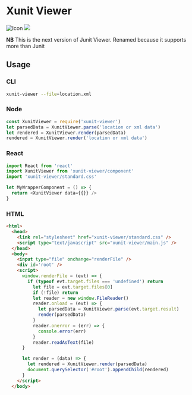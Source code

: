 # Xunit Viewer

![Icon](https://raw.githubusercontent.com/lukejpreston/xunit-viewer/react/XunitViewerIcon.svg)
<img src="https://raw.githubusercontent.com/lukejpreston/xunit-viewer/react/XunitViewerIcon.svg">

**NB** This is the next version of Junit Viewer. Renamed because it supports more than Junit


## Usage

### CLI

```bash
xunit-viewer --file=location.xml
```

### Node

```js
const XunitViewer = require('xunit-viewer')
let parsedData = XunitViewer.parse('location or xml data')
let rendered = XunitViewer.render(parsedData)
rendered = XunitViewer.render('location or xml data')
```

### React

```js
import React from 'react'
import XunitViewer from 'xunit-viewer/component'
import 'xunit-viewer/standard.css'

let MyWrapperComponent = () => {
  return <XunitViewer data={{}} />
}
```

### HTML

```html
<html>
  <head>
    <link rel="stylesheet" href="xunit-viewer/standard.css" />
    <script type="text/javascript" src="xunit-viewer/main.js" />
  </head>
  <body>
    <input type="file" onchange="renderFile" />
    <div id='root' />
    <script>
      window.renderFile = (evt) => {
        if (typeof evt.target.files === 'undefined') return
          let file = evt.target.files[0]
          if (!file) return
          let reader = new window.FileReader()
          reader.onload = (evt) => {
            let parsedData = XunitViewer.parse(evt.target.result)
            render(parsedData)
          }
          reader.onerror = (err) => {
            console.error(err)
          }
          reader.readAsText(file)
      }

      let render = (data) => {
        let rendered = XunitViewer.render(parsedData)
        document.querySelector('#root').appendChild(rendered)
      }
    </script>
  </body>
```
